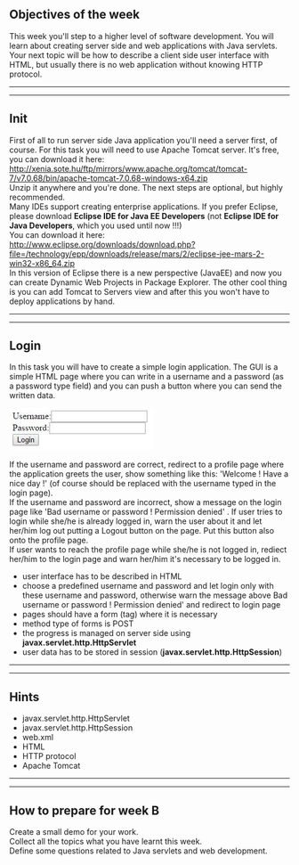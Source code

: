 ## Objectives of the week

This week you'll step to a higher level of software development.
You will learn about creating server side and web applications with Java servlets.
Your next topic will be how to describe a client side user interface with HTML,
but usually there is no web application without knowing HTTP protocol.

--------

--------

## Init

First of all to run server side Java application you'll need a server first, of course.
For this task you will need to use Apache Tomcat server. It's free, you can download it here:  
http://xenia.sote.hu/ftp/mirrors/www.apache.org/tomcat/tomcat-7/v7.0.68/bin/apache-tomcat-7.0.68-windows-x64.zip  
Unzip it anywhere and you're done. The next steps are optional, but highly recommended.  
Many IDEs support creating enterprise applications.
If you prefer Eclipse, please download **Eclipse IDE for Java EE Developers**
(not **Eclipse IDE for Java Developers**, which you used until now !!!)  
You can download it here:
http://www.eclipse.org/downloads/download.php?file=/technology/epp/downloads/release/mars/2/eclipse-jee-mars-2-win32-x86_64.zip  
In this version of Eclipse there is a new perspective (JavaEE)
and now you can create Dynamic Web Projects in Package Explorer.
The other cool thing is you can add Tomcat to Servers view
and after this you won't have to deploy applications by hand.

--------

--------

## Login

In this task you will have to create a simple login application.
The GUI is a simple HTML page where you can write in a username and a password (as a password type field)
and you can push a button where you can send the written data.

![](Description/login.png)

If the username and password are correct, redirect to a profile page where the application greets the user,
show something like this: 'Welcome <username> ! Have a nice day !'
(of course <username> should be replaced with the username typed in the login page).  
If the username and password are incorrect, show a message on the login page like
'Bad username or password ! Permission denied' .
If user tries to login while she/he is already logged in, warn the user about it
and let her/him log out putting a Logout button on the page.
Put this button also onto the profile page.  
If user wants to reach the profile page while she/he is not logged in,
rediect her/him to the login page and warn her/him it's necessary to be logged in.  
* user interface has to be described in HTML
* choose a predefined username and password and let login only with these username and password, otherwise warn the message above Bad username or password ! Permission denied'  and redirect to login page
* pages should have a form (tag) where it is necessary
* method type of forms is POST
* the progress is managed on server side using **javax.servlet.http.HttpServlet**
* user data has to be stored in session (**javax.servlet.http.HttpSession**)

--------

--------

## Hints

* javax.servlet.http.HttpServlet
* javax.servlet.http.HttpSession
* web.xml
* HTML
* HTTP protocol
* Apache Tomcat

--------

--------

## How to prepare for week B

Create a small demo for your work.  
Collect all the topics what you have learnt this week.  
Define some questions related to Java servlets and web development.
